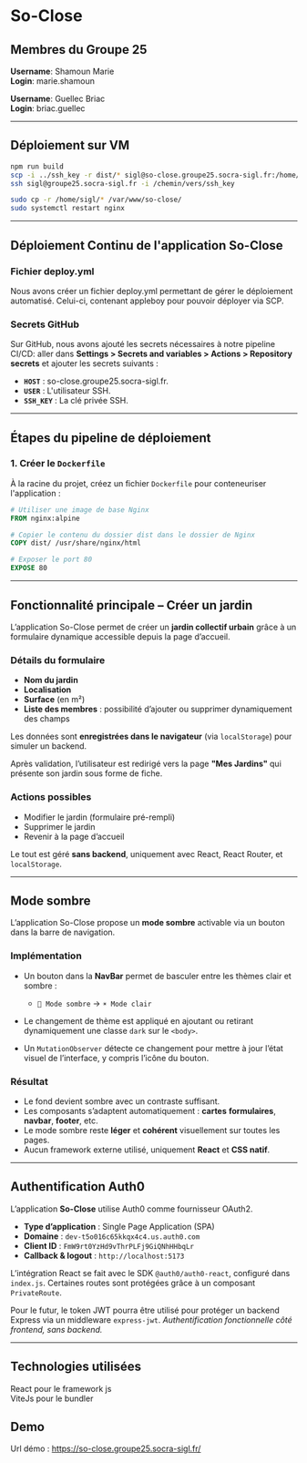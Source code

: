# So-Close

## Membres du Groupe 25

**Username**: Shamoun Marie  
**Login**: marie.shamoun

**Username**: Guellec Briac  
**Login**: briac.guellec

---

## Déploiement sur VM

```bash
npm run build
scp -i ../ssh_key -r dist/* sigl@so-close.groupe25.socra-sigl.fr:/home/sigl/
ssh sigl@groupe25.socra-sigl.fr -i /chemin/vers/ssh_key

sudo cp -r /home/sigl/* /var/www/so-close/
sudo systemctl restart nginx
```

---

## Déploiement Continu de l'application So-Close

### Fichier deploy.yml

Nous avons créer un fichier deploy.yml permettant de gérer le
déploiement automatisé. Celui-ci, contenant appleboy pour pouvoir
déployer via SCP.

### Secrets GitHub

Sur GitHub, nous avons ajouté les secrets nécessaires à notre pipeline CI/CD:
aller dans **Settings > Secrets and variables > Actions > Repository secrets**
et ajouter les secrets suivants :

- **`HOST`** : so-close.groupe25.socra-sigl.fr.
- **`USER`** : L'utilisateur SSH.
- **`SSH_KEY`** : La clé privée SSH.

---

## Étapes du pipeline de déploiement

### 1. Créer le `Dockerfile`

À la racine du projet, créez un fichier `Dockerfile` pour
conteneuriser l'application :

```Dockerfile
# Utiliser une image de base Nginx
FROM nginx:alpine

# Copier le contenu du dossier dist dans le dossier de Nginx
COPY dist/ /usr/share/nginx/html

# Exposer le port 80
EXPOSE 80
```

---

## Fonctionnalité principale – Créer un jardin

L’application So-Close permet de créer un **jardin collectif urbain**
grâce à un formulaire dynamique accessible depuis la page d’accueil.

### Détails du formulaire

- **Nom du jardin**
- **Localisation**
- **Surface** (en m²)
- **Liste des membres** : possibilité
d’ajouter ou supprimer dynamiquement des champs

Les données sont **enregistrées dans le navigateur** (via `localStorage`)
pour simuler un backend.

Après validation, l’utilisateur est redirigé vers la page **"Mes Jardins"**
qui présente son jardin sous forme de fiche.

### Actions possibles

- Modifier le jardin (formulaire pré-rempli)  
- Supprimer le jardin  
- Revenir à la page d’accueil  

Le tout est géré **sans backend**, uniquement avec React, React Router, et `localStorage`.

---

## Mode sombre

L’application So-Close propose un **mode sombre** activable via un
bouton dans la barre de navigation.

### Implémentation

- Un bouton dans la **NavBar** permet de basculer entre les thèmes
clair et sombre :
  - `🌙 Mode sombre` → `☀️ Mode clair`

- Le changement de thème est appliqué en ajoutant ou retirant
dynamiquement une classe `dark` sur le `<body>`.

- Un `MutationObserver` détecte ce changement pour mettre à jour
l’état visuel de l’interface, y compris l’icône du bouton.

### Résultat

- Le fond devient sombre avec un contraste suffisant.
- Les composants s’adaptent automatiquement : **cartes**
**formulaires**, **navbar**, **footer**, etc.
- Le mode sombre reste **léger** et **cohérent** visuellement sur toutes les pages.
- Aucun framework externe utilisé, uniquement **React** et **CSS natif**.

---

## Authentification Auth0

L’application **So-Close** utilise Auth0 comme fournisseur OAuth2.  

- **Type d’application** : Single Page Application (SPA)  
- **Domaine** : `dev-t5o016c65kkqx4c4.us.auth0.com`  
- **Client ID** : `FmW9rt0YzHd9vThrPLFj9GiQNhHHbqLr`  
- **Callback & logout** : `http://localhost:5173`

L’intégration React se fait avec le SDK `@auth0/auth0-react`,
configuré dans `index.js`.
Certaines routes sont protégées grâce à un composant `PrivateRoute`.  

Pour le futur, le token JWT pourra être utilisé pour protéger
un backend Express via un middleware `express-jwt`.
*Authentification fonctionnelle côté frontend, sans backend.*  

---

## Technologies utilisées

React pour le framework js \
ViteJs pour le bundler

## Demo

Url démo : <https://so-close.groupe25.socra-sigl.fr/>
